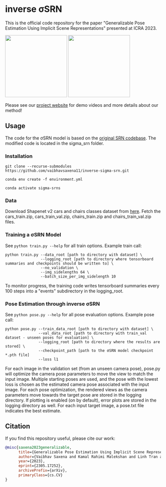 # inverse σSRN

This is the official code repository for the paper "Generalizable Pose Estimation Using Implicit Scene Representations" presented at ICRA 2023.

<img src="https://github.com/vaibhavsaxena11/inverse-sigma-srn/assets/10887480/6ded7ac0-0829-484f-94f8-b0e281d0669a" height="200">
<img src="https://github.com/vaibhavsaxena11/inverse-sigma-srn/assets/10887480/d383d48e-4ff1-4ae6-ae55-ae61b06da008" height="200">

Please see our [project website](https://sites.google.com/view/generalizable-pose-estimation) for demo videos and more details about our method! 

## Usage
The code for the σSRN model is based on the [original SRN codebase](https://github.com/vsitzmann/scene-representation-networks). The modified code is located in the sigma_srn folder. 

### Installation
```
git clone --recurse-submodules https://github.com/vaibhavsaxena11/inverse-sigma-srn.git
```

```
conda env create -f environment.yml
```

```
conda activate sigma-srns
```

### Data
Download Shapenet v2 cars and chairs classes dataset from [here](https://drive.google.com/drive/folders/1OkYgeRcIcLOFu1ft5mRODWNQaPJ0ps90?usp=sharing). Fetch the cars_train.zip, cars_train_val.zip, chairs_train.zip and chairs_train_val.zip files.

### Training a σSRN Model
See `python train.py --help` for all train options. 
Example train call:
```
python train.py --data_root [path to directory with dataset] \
                --logging_root [path to directory where tensorboard summaries and checkpoints should be written to] \
                --no_validation \
                --img_sidelengths 64 \
                --batch_size_per_img_sidelength 10 
```
To monitor progress, the training code writes tensorboard summaries every 100 steps into a "events" subdirectory in the logging_root.

### Pose Estimation through inverse σSRN
See `python pose.py --help` for all pose evaluation options. 
Example pose call:
```
python pose.py --train_data_root [path to directory with dataset] \
               --val_data_root [path to directory with train_val dataset - unseen poses for evaluation] \
               --logging_root [path to directory where the results are stored] \
               --checkpoint_path [path to the σSRN model checkpoint *.pth file] 
               --loss l1
```

For each image in the validation set (from an unseen camera pose), pose.py will optimize the camera pose parameters to move the view to match the input image. Multiple starting poses are used, and the pose with the lowest loss is chosen as the estimated camera pose associated with the input image. 
For each pose optimization, the rendered views as the camera parameters move towards the target pose are stored in the logging directory. If plotting is enabled (on by default), error plots are stored in the logging directory as well. For each input target image, a pose.txt file indicates the best estimate.

## Citation

If you find this repository useful, please cite our work:

```bibtex
@misc{saxena2023generalizable,
      title={Generalizable Pose Estimation Using Implicit Scene Representations}, 
      author={Vaibhav Saxena and Kamal Rahimi Malekshan and Linh Tran and Yotto Koga},
      year={2023},
      eprint={2305.17252},
      archivePrefix={arXiv},
      primaryClass={cs.CV}
}
```

